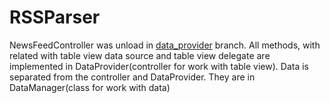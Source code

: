 # RSSParser

NewsFeedController was unload in [data_provider](https://github.com/hmaraegor/RSSParser/tree/data_provider) branch. 
All methods, with related with table view data source and table view delegate are implemented in DataProvider(controller for work with table view).
Data is separated from the controller and DataProvider. They are in DataManager(class for work with data)
